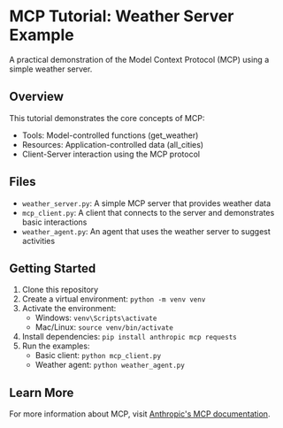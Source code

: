 # MCP Tutorial: Weather Server Example

A practical demonstration of the Model Context Protocol (MCP) using a simple weather server.

## Overview

This tutorial demonstrates the core concepts of MCP:
- Tools: Model-controlled functions (get_weather)
- Resources: Application-controlled data (all_cities)
- Client-Server interaction using the MCP protocol

## Files

- `weather_server.py`: A simple MCP server that provides weather data
- `mcp_client.py`: A client that connects to the server and demonstrates basic interactions
- `weather_agent.py`: An agent that uses the weather server to suggest activities

## Getting Started

1. Clone this repository
2. Create a virtual environment: `python -m venv venv`
3. Activate the environment:
   - Windows: `venv\Scripts\activate`
   - Mac/Linux: `source venv/bin/activate`
4. Install dependencies: `pip install anthropic mcp requests`
5. Run the examples:
   - Basic client: `python mcp_client.py`
   - Weather agent: `python weather_agent.py`

## Learn More

For more information about MCP, visit [Anthropic's MCP documentation](https://docs.anthropic.com/claude/docs/model-context-protocol).
